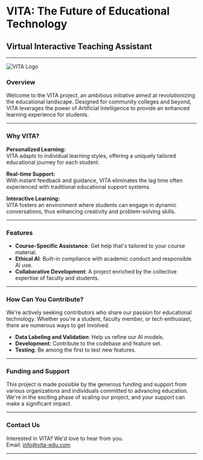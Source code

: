 # VITA: The Future of Educational Technology

## Virtual Interactive Teaching Assistant

---
![VITA Logo](https://github.com/VITA-Project/images/vita-logo.jpg "VITA Logo")

### Overview

Welcome to the VITA project, an ambitious initiative aimed at revolutionizing the educational landscape. Designed for community colleges and beyond, VITA leverages the power of Artificial Intelligence to provide an enhanced learning experience for students. 

---

### Why VITA?

**Personalized Learning:**  
VITA adapts to individual learning styles, offering a uniquely tailored educational journey for each student.

**Real-time Support:**  
With instant feedback and guidance, VITA eliminates the lag time often experienced with traditional educational support systems.

**Interactive Learning:**  
VITA fosters an environment where students can engage in dynamic conversations, thus enhancing creativity and problem-solving skills.

---

### Features

- **Course-Specific Assistance**: Get help that's tailored to your course material.
- **Ethical AI**: Built-in compliance with academic conduct and responsible AI use.
- **Collaborative Development**: A project enriched by the collective expertise of faculty and students.

---

### How Can You Contribute?

We're actively seeking contributors who share our passion for educational technology. Whether you're a student, faculty member, or tech enthusiast, there are numerous ways to get involved.

- **Data Labeling and Validation**: Help us refine our AI models.
- **Development**: Contribute to the codebase and feature set.
- **Testing**: Be among the first to test new features.

---

### Funding and Support

This project is made possible by the generous funding and support from various organizations and individuals committed to advancing education. We're in the exciting phase of scaling our project, and your support can make a significant impact.

---

### Contact Us

Interested in VITA? We'd love to hear from you.  
Email: [info@vita-edu.com](mailto:norrisa@faytechcc.edu)

---
